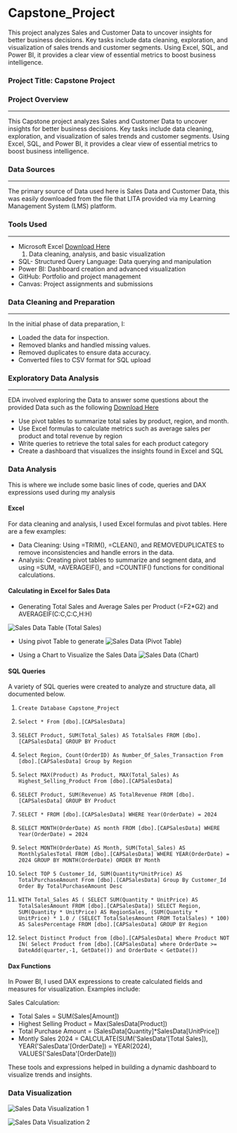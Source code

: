 # Capstone_Project
This project analyzes Sales and Customer Data to uncover insights for better business decisions. Key tasks include data cleaning, exploration, and visualization of sales trends and customer segments. Using Excel, SQL, and Power BI, it provides a clear view of essential metrics to boost business intelligence.

### Project Title: Capstone Project 
### Project Overview
---
 This Capstone project analyzes Sales and Customer Data to uncover insights for better business decisions. Key tasks include data cleaning, exploration, and visualization of sales trends and customer segments. Using Excel, SQL, and Power BI, it provides a clear view of essential metrics to boost business intelligence.

 ### Data Sources
 ---
The primary source of Data used here is Sales Data and Customer Data, this was easily downloaded from the file that LITA provided via my Learning Management System (LMS) platform.

 ### Tools Used
 ---
 - Microsoft Excel [Download Here](https://canvas.instructure.com/files/273182802/download?download_frd=1)
   1. Data cleaning, analysis, and basic visualization
 - SQL- Structured Query Language: Data querying and manipulation
 - Power BI: Dashboard creation and advanced visualization
 - GitHub: Portfolio and project management
 - Canvas: Project assignments and submissions

### Data Cleaning and Preparation
---
In the initial phase of data preparation, I:
- Loaded the data for inspection.
- Removed blanks and handled missing values.
- Removed duplicates to ensure data accuracy.
- Converted files to CSV format for SQL upload

### Exploratory Data Analysis 
---
EDA involved exploring the Data to answer some questions about the provided Data such as the following  [Download Here](https://canvas.instructure.com/files/273182738/download?download_frd=1)
- Use pivot tables to summarize total sales by product, region, and month.
- Use Excel formulas to calculate metrics such as average sales per product and total revenue by region
- Write queries to retrieve the total sales for each product category
- Create a dashboard that visualizes the insights found in Excel and SQL

### Data Analysis
This is where we include some basic lines of code, queries and DAX expressions used during my analysis

#### Excel 
For data cleaning and analysis, I used Excel formulas and pivot tables. Here are a few examples:

- Data Cleaning: Using =TRIM(), =CLEAN(), and REMOVEDUPLICATES to remove inconsistencies and handle errors in the data.
- Analysis: Creating pivot tables to summarize and segment data, and using =SUM, =AVERAGEIF(), and =COUNTIF() functions for conditional calculations.

#### Calculating in Excel for Sales Data
- Generating Total Sales and Average Sales per Product (=F2*G2) and AVERAGEIF(C:C,C:C,H:H)

![Sales Data Table (Total Sales)](https://github.com/user-attachments/assets/7f7636ad-0c6f-4b26-a871-c5cbdfbc3bbf)


- Using pivot Table to generate
![Sales Data (Pivot Table)](https://github.com/user-attachments/assets/52016e7b-9b1d-4376-ae69-760cfc8bfe4d)

- Using a Chart to Visualize the Sales Data
![Sales Data (Chart)](https://github.com/user-attachments/assets/6b3b6166-e56a-415a-b9b1-3430fa34d04c)

#### SQL Queries
A variety of SQL queries were created to analyze and structure data, all documented below.

1. ```Create Database Capstone_Project```
2. ```Select * From [dbo].[CAPSalesData]```


3. ```SELECT Product, SUM(Total_Sales) AS TotalSales FROM [dbo].[CAPSalesData] GROUP BY Product```



4. ```Select Region, Count(OrderID) As Number_Of_Sales_Transaction From [dbo].[CAPSalesData] Group by Region```



5. ```Select MAX(Product) As Product, MAX(Total_Sales) As Highest_Selling_Product From [dbo].[CAPSalesData]```



6. ```SELECT Product, SUM(Revenue) AS TotalRevenue FROM [dbo].[CAPSalesData] GROUP BY Product```

7. ```SELECT * FROM [dbo].[CAPSalesData] WHERE Year(OrderDate) = 2024```

8. ```SELECT MONTH(OrderDate) AS month FROM [dbo].[CAPSalesData] WHERE Year(OrderDate) = 2024```

9. ```Select MONTH(OrderDate) AS Month, SUM(Total_Sales) AS MonthlySalesTotal FROM [dbo].[CAPSalesData] WHERE YEAR(OrderDate) = 2024 GROUP BY MONTH(OrderDate) ORDER BY Month```


10. ```Select TOP 5 Customer_Id, SUM(Quantity*UnitPrice) AS TotalPurchaseAmount From [dbo].[CAPSalesData] Group By Customer_Id  Order By TotalPurchaseAmount Desc```


11. ```WITH Total_Sales AS ( SELECT SUM(Quantity * UnitPrice) AS TotalSalesAmount FROM [dbo].[CAPSalesData]) SELECT Region, SUM(Quantity * UnitPrice) AS RegionSales, (SUM(Quantity * UnitPrice) * 1.0 / (SELECT TotalSalesAmount FROM TotalSales) * 100) AS SalesPercentage FROM [dbo].[CAPSalesData] GROUP BY Region```


12. ```Select Distinct Product from [dbo].[CAPSalesData] Where Product NOT IN( Select Product from [dbo].[CAPSalesData] where OrderDate >= DateAdd(quarter,-1, GetDate()) and OrderDate < GetDate())```

#### Dax Functions
In Power BI, I used DAX expressions to create calculated fields and measures for visualization. Examples include:

Sales Calculation:
- Total Sales = SUM(Sales[Amount])
- Highest Selling Product = Max(SalesData[Product])
- Total Purchase Amount = (SalesData[Quantity]*SalesData[UnitPrice])
- Montly Sales 2024 = CALCULATE(SUM('SalesData'[Total Sales]),
    YEAR('SalesData'[OrderDate]) = YEAR(2024),
    VALUES('SalesData'[OrderDate]))

These tools and expressions helped in building a dynamic dashboard to visualize trends and insights.

### Data Visualization


![Sales Data Visualization 1](https://github.com/user-attachments/assets/9b9eb44c-f198-474d-9353-62b9258a867f)

![Sales Data Visualization 2](https://github.com/user-attachments/assets/1d201087-e0d4-48e1-b747-5c1665b165f6)












